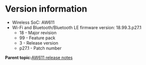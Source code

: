 # Version information

-   Wireless SoC: AW611
-   Wi-Fi and Bluetooth/Bluetooth LE firmware version: 18.99.3.p27.1
    -   18 - Major revision
    -   99 - Feature pack
    -   3 - Release version
    -   p27.1 - Patch number

**Parent topic:**[AW611 release notes](../topics/aw611-release-notes.md)

